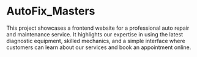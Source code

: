# AutoFix_Masters
This project showcases a frontend website for a professional auto repair and maintenance service. It highlights our expertise in using the latest diagnostic equipment, skilled mechanics, and a simple interface where customers can learn about our services and book an appointment online.
